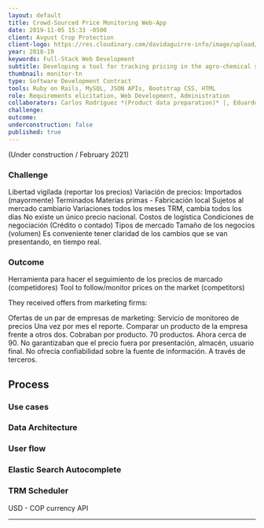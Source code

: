 ```yaml
---
layout: default
title: Crowd-Sourced Price Monitoring Web-App
date: 2019-11-05 15:33 -0500
client: Avgust Crop Protection
client-logo: https://res.cloudinary.com/davidaguirre-info/image/upload/v1625501345/Logos/logo-avgust_wj5upv.png
year: 2018-19
keywords: Full-Stack Web Development
subtitle: Developing a tool for tracking pricing in the agro-chemical supplies market.
thumbnail: monitor-tn
type: Software Development Contract
tools: Ruby on Rails, MySQL, JSON APIs, Bootstrap CSS, HTML
role: Requirements elicitation, Web Development, Administration
collaborators: Carlos Rodríguez *(Product data preparation)* |, Eduardo Medina *(User data preparation)*
challenge:
outcome:
underconstruction: false
published: true
---
```

(Under construction / February 2021)

<h3 class="article-sub">Challenge</h3>
Libertad vigilada (reportar los precios)
Variación de precios:
Importados (mayormente)
Terminados
Materias primas - Fabricación local
Sujetos al mercado cambiario
Variaciones todos los meses
TRM, cambia todos los días
No existe un único precio nacional.
Costos de logística
Condiciones de negociación (Crédito o contado)
Tipos de mercado
Tamaño de los negocios (volumen)
Es conveniente tener claridad de los cambios que se van presentando, en tiempo real.

<h3 class="article-sub">Outcome</h3>
Herramienta para hacer el seguimiento de los precios de marcado (competidores)
Tool to follow/monitor prices on the market (competitors)

They received offers from marketing firms:

Ofertas de un par de empresas de marketing:
Servicio de monitoreo de precios
Una vez por mes el reporte.
Comparar un producto de la empresa frente a otros dos.
Cobraban por producto. 70 productos.
Ahora cerca de 90.
No garantizaban que el precio fuera por presentación, almacén, usuario final.
No ofrecía confiabilidad sobre la fuente de información. A través de terceros.

<h2 class="article-sub" id="process-title">Process</h2>

<h3 class= "stage-title">Use cases</h3>
<h3 class= "stage-title">Data Architecture</h3>
<h3 class= "stage-title">User flow</h3>
<h3 class= "stage-title">Elastic Search Autocomplete</h3>
<h3 class= "stage-title">TRM Scheduler</h3>
USD - COP currency API
<hr>
